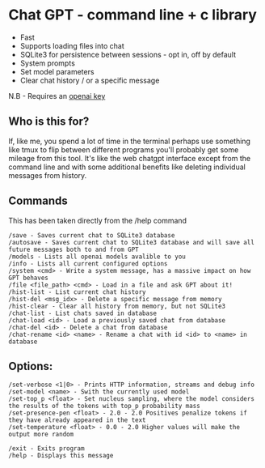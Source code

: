 # Chat GPT - command line + c library

- Fast
- Supports loading files into chat
- SQLite3 for persistence between sessions - opt in, off by default
- System prompts
- Set model parameters
- Clear chat history / or a specific message

N.B - Requires an [openai key](https://openai.com/blog/openai-api)

## Who is this for?
If, like me, you spend a lot of time in the terminal perhaps use something like
tmux to flip between different programs you'll probably get some mileage from 
this tool. It's like the web chatgpt interface except from the command line
and with some additional benefits like deleting individual messages from history.

## Commands
This has been taken directly from the /help command

```
/save - Saves current chat to SQLite3 database
/autosave - Saves current chat to SQLite3 database and will save all future messages both to and from GPT
/models - Lists all openai models avalible to you
/info - Lists all current configured options
/system <cmd> - Write a system message, has a massive impact on how GPT behaves
/file <file_path> <cmd> - Load in a file and ask GPT about it!
/hist-list - List current chat history
/hist-del <msg_idx> - Delete a specific message from memory
/hist-clear - Clear all history from memory, but not SQLite3
/chat-list - List chats saved in database
/chat-load <id> - Load a previously saved chat from database
/chat-del <id> - Delete a chat from database
/chat-rename <id> <name> - Rename a chat with id <id> to <name> in database
```

## Options:
```
/set-verbose <1|0> - Prints HTTP information, streams and debug info
/set-model <name> - Swith the currently used model
/set-top_p <float> - Set nucleus sampling, where the model considers the results of the tokens with top_p probability mass
/set-presence-pen <float> - 2.0 - 2.0 Positives penalize tokens if they have already appeared in the text
/set-temperature <float> - 0.0 - 2.0 Higher values will make the output more random

/exit - Exits program
/help - Displays this message
```
